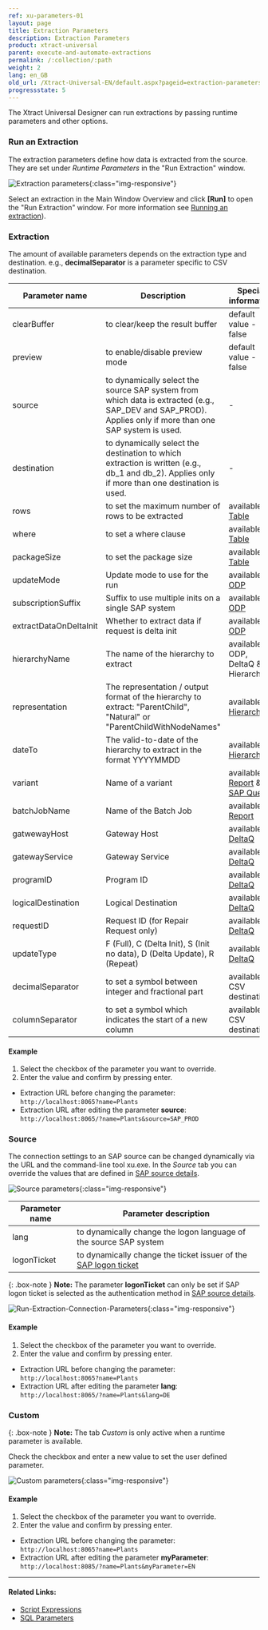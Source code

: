 ```yaml
---
ref: xu-parameters-01
layout: page
title: Extraction Parameters
description: Extraction Parameters
product: xtract-universal
parent: execute-and-automate-extractions
permalink: /:collection/:path
weight: 2
lang: en_GB
old_url: /Xtract-Universal-EN/default.aspx?pageid=extraction-parameters
progressstate: 5
---
```


The Xtract Universal Designer can run extractions by passing runtime parameters and other options.

### Run an Extraction

The extraction parameters define how data is extracted from the source.
They are set under *Runtime Parameters* in the "Run Extraction" window.


![Extraction parameters](/img/content/xu/xu_run_extraction_param_gen_2.png){:class="img-responsive"}

Select an extraction in the Main Window Overview and click 
**[Run]** to open the "Run Extraction" window. For more information see [Running an extraction](../getting-started/run-an-extraction)).


### Extraction

The amount of available parameters depends on the extraction type and destination.
e.g., **decimalSeparator** is a parameter specific to CSV destination.

Parameter name | Description | Special information
------------ | ------------- | -------------
clearBuffer | to clear/keep the result buffer | default value -  false
preview | to enable/disable preview mode | default value - false
source | to dynamically select the source SAP system from which data is extracted (e.g., SAP_DEV and SAP_PROD). Applies only if more than one SAP system is used. | -
destination | to dynamically select the destination to which extraction is written (e.g., db_1 and db_2). Applies only if more than one destination is used.| -
rows | to set the maximum number of rows to be extracted | available in [Table](../table/extraction-settings#extraction-settings)
where | to set a where clause | available in [Table](../table/where-clause) 
packageSize | to set the package size | available in [Table](../table/extraction-settings#extraction-settings)  
updateMode | Update mode to use for the run| available in [ODP](../odp/odp-functions-ov#update-mode)
subscriptionSuffix | Suffix to use multiple inits on a single SAP system | available in [ODP](../odp/odp-functions-ov#subscriptions)
extractDataOnDeltaInit | Whether to extract data if request is delta init| available in [ODP](../odp/odp-functions-ov#update-mode)
hierarchyName | The name of the hierarchy to extract | available in ODP, DeltaQ & Hierarchy
representation | The representation / output format of the hierarchy to extract: "ParentChild", "Natural" or "ParentChildWithNodeNames"  | available in [Hierarchy](../bw-hierarchies/table-output)
dateTo | The valid-to-date of the hierarchy to extract in the format YYYYMMDD | available in [Hierarchy](../bw-hierarchies/hierarchy-extraction-define#format-the-output)
variant | Name of a variant | available in [Report](../abap-reports/variants-and-selections) & [SAP Query](../sap-queries/variants-and-selections)
batchJobName | Name of the Batch Job| available in [Report](../abap-reports/report-extraction-settings)
gatwewayHost | Gateway Host | available in [DeltaQ](../datasource-deltaq/deltaq-customizing#customizing-check)
gatewayService | Gateway Service | available in [DeltaQ](../datasource-deltaq/deltaq-customizing#customizing-check)
programID | Program ID | available in [DeltaQ](../datasource-deltaq/deltaq-customizing#customizing-check)
logicalDestination | Logical Destination | available in [DeltaQ](../datasource-deltaq/deltaq-customizing#customizing-check)
requestID | Request ID (for Repair Request only) | available in [DeltaQ](../datasource-deltaq/deltaq-customizing#customizing-check)
updateType | F (Full), C (Delta Init), S (Init no data), D (Delta Update), R (Repeat)| available in [DeltaQ](../datasource-deltaq/update-mode)
decimalSeparator | to set a symbol between integer and fractional part | available in CSV destinations
columnSeparator |  to set a symbol which indicates the start of a new column | available in CSV destinations

#### Example
1. Select the checkbox of the parameter you want to override.
2. Enter the value and confirm by pressing enter. 
- Extraction URL before changing the parameter:<br>
`http://localhost:8065?name=Plants`
- Extraction URL after editing the parameter **source**:<br>
`http://localhost:8065/?name=Plants&source=SAP_PROD` 


### Source

The connection settings to an SAP source can be changed dynamically via the URL and the command-line tool xu.exe. 
In the *Source* tab you can override the values that are defined in [SAP source details](../introduction/sap-connection).

![Source parameters](/img/content/xu/xu_run_extraction_param_gen.png){:class="img-responsive"} 

Parameter name | Parameter description 
------------ | ------------- 
lang | to dynamically change the logon language of the source SAP system  
logonTicket | to dynamically change the ticket issuer of the [SAP logon ticket](https://kb.theobald-software.com/sap-connection/sso-with-logon-ticket)

{: .box-note }
**Note:** The parameter **logonTicket** can only be set if SAP logon ticket is selected as the authentication method in [SAP source details](../introduction/sap-connection).

![Run-Extraction-Connection-Parameters](/img/content/xu/xu_run_extraction_source_param.png){:class="img-responsive"}

#### Example
1. Select the checkbox of the parameter you want to override.
2. Enter the value and confirm by pressing enter. 
- Extraction URL before changing the parameter:<br>
`http://localhost:8065?name=Plants`
- Extraction URL after editing the parameter **lang**:<br>
`http://localhost:8065/?name=Plants&lang=DE` 


### Custom

{: .box-note }
**Note:** The tab *Custom* is only active when a runtime parameter is available. 

Check the checkbox and enter a new value to set the user defined parameter.

![Custom parameters](/img/content/xu/xu_run_extraction_param_cust.png){:class="img-responsive"}

#### Example
1. Select the checkbox of the parameter you want to override.
2. Enter the value and confirm by pressing enter. 
- Extraction URL before changing the parameter:<br>
`http://localhost:8065?name=Plants`
- Extraction URL after editing the parameter **myParameter**:<br>
`http://localhost:8085/?name=Plants&myParameter=EN`  

****
#### Related Links:
- [Script Expressions](../advanced-techniques/script-expressions)
- [SQL Parameters](./xu-parameter-sql)
